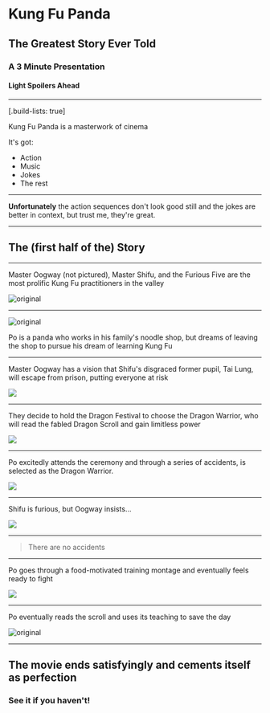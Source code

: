 # Kung Fu Panda

## The Greatest Story Ever Told

### A 3 Minute Presentation

#### Light Spoilers Ahead

---
[.build-lists: true]

Kung Fu Panda is a masterwork of cinema

It's got:

* Action
* Music
* Jokes
* The rest

---

**Unfortunately** the action sequences don't look good still and the jokes are better in context, but trust me, they're great.

---

## The (first half of the) Story

---

Master Oogway (not pictured), Master Shifu, and the Furious Five are the most prolific Kung Fu practitioners in the valley

![original](https://i.imgur.com/1TFokmG.png)

---

![original](https://i.imgur.com/o2wKcl2.png)

Po is a panda who works in his family's noodle shop, but dreams of leaving the shop to pursue his dream of learning Kung Fu

---

Master Oogway has a vision that Shifu's disgraced former pupil, Tai Lung, will escape from prison, putting everyone at risk

![](https://i.imgur.com/vC1jc7d.png)

---

They decide to hold the Dragon Festival to choose the Dragon Warrior, who will read the fabled Dragon Scroll and gain limitless power

![](https://i.imgur.com/yMBDnwa.png)

---

Po excitedly attends the ceremony and through a series of accidents, is selected as the Dragon Warrior.

![](https://i.imgur.com/TBOMTY4.png)

---

Shifu is furious, but Oogway insists...

![](https://i.imgur.com/WgQSjEZ.png)

---

> There are no accidents

---

Po goes through a food-motivated training montage and eventually feels ready to fight

![](https://i.imgur.com/0d0oM0s.png)

---

Po eventually reads the scroll and uses its teaching to save the day

![original](https://i.imgur.com/gmnosIh.png)

---

## The movie ends satisfyingly and cements itself as perfection

### See it if you haven't!
